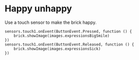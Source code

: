 # Happy unhappy

Use a touch sensor to make the brick happy.

```blocks
sensors.touch1.onEvent(ButtonEvent.Pressed, function () {
    brick.showImage(images.expressionsBigSmile)
})
sensors.touch1.onEvent(ButtonEvent.Released, function () {
    brick.showImage(images.expressionsSick)
})
```